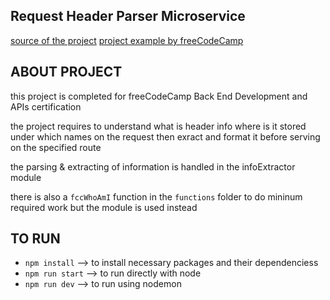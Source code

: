 ## Request Header Parser Microservice
[source of the project](https://www.freecodecamp.org/learn/apis-and-microservices/apis-and-microservices-projects/request-header-parser-microservice)
[project example by freeCodeCamp](https://request-header-parser-microservice.freecodecamp.rocks)


## ABOUT PROJECT
this project is completed for freeCodeCamp Back End Development and APIs certification

the project requires to understand what is header info where is it stored under which names on the request then exract and format it before serving on the specified route

the parsing & extracting of information is handled in the infoExtractor module

there is also a `fccWhoAmI` function in the `functions` folder to do mininum required work but the module is used instead


## TO RUN
- `npm install` --> to install necessary packages and their dependenciess
- `npm run start` --> to run directly with node
- `npm run dev` --> to run using nodemon